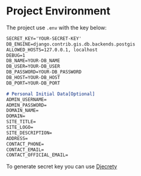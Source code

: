 # Project Environment
The project use `.env` with the key below:
```markdown
SECRET_KEY='YOUR-SECRET-KEY'
DB_ENGINE=django.contrib.gis.db.backends.postgis
ALLOWED_HOSTS=127.0.0.1, localhost
DEBUG=1
DB_NAME=YOUR-DB_NAME
DB_USER=YOUR-DB_USER
DB_PASSWORD=YOUR-DB_PASSWORD
DB_HOST=YOUR-DB_HOST
DB_PORT=YOUR-DB_PORT

# Personal Initial Data[Optional]
ADMIN_USERNAME=
ADMIN_PASSWORD=
DOMAIN_NAME=
DOMAIN=
SITE_TITLE=
SITE_LOGO=
SITE_DESCRIPTION=
ADDRESS=
CONTACT_PHONE=
CONTACT_EMAIL=
CONTACT_OFFICIAL_EMAIL=
```
To generate secret key you can use [Djecrety](https://djecrety.ir/)